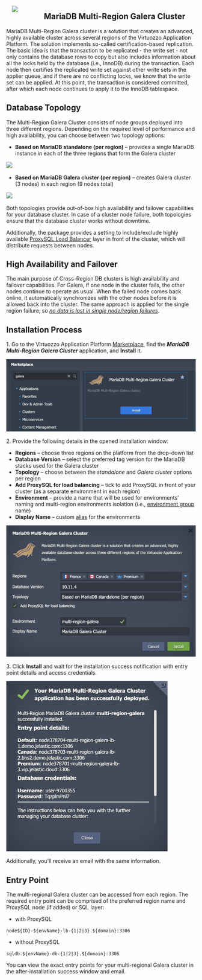 <p align="center">
<img style="padding: 0 15px; float: left;" src="images/mariadb-multi-logo.png" width="70">
</p>

## MariaDB Multi-Region Galera Cluster

MariaDB Multi-Region Galera cluster is a solution that creates an advanced, highly available cluster across several regions of the Virtuozzo Application Platform. The solution implements so-called certification-based replication. The basic idea is that the transaction to be replicated - the write set - not only contains the database rows to copy but also includes information about all the locks held by the database (i.e., InnoDB) during the transaction. Each node then certifies the replicated write set against other write sets in the applier queue, and if there are no conflicting locks, we know that the write set can be applied. At this point, the transaction is considered committed, after which each node continues to apply it to the InnoDB tablespace.


## Database Topology

The Multi-Region Galera Cluster consists of node groups deployed into three different regions. Depending on the required level of performance and high availability, you can choose between two topology options:

- **Based on MariaDB standalone (per region)** – provides a single MariaDB instance in each of the three regions that form the Galera cluster

<p align="left">
<img src="images/galera-multi-region-single-node.svg" width="400">
</p>

- **Based on MariaDB Galera cluster (per region)** – creates Galera cluster (3 nodes) in each region (9 nodes total)

<p align="left">
<img src="images/galera-multi-region-3-node.svg" width="400">
</p>

Both topologies provide out-of-box high availability and failover capabilities for your database cluster. In case of a cluster node failure, both topologies ensure that the database cluster works without downtime.

Additionally, the package provides a setting to include/exclude highly available [ProxySQL Load Balancer](https://www.proxysql.com/) layer in front of the cluster, which will distribute requests between nodes.


## High Availability and Failover

The main purpose of Cross-Region DB clusters is high availability and failover capabilities. For Galera, if one node in the cluster fails, the other nodes continue to operate as usual. When the failed node comes back online, it automatically synchronizes with the other nodes before it is allowed back into the cluster. The same approach is applied for the single region failure, so *<u>no data is lost in single node/region failures</u>*.


## Installation Process

1\. Go to the Virtuozzo Application Platform [Marketplace](https://www.virtuozzo.com/application-platform-docs/marketplace/), find the ***MariaDB Multi-Region Galera Cluster*** application, and **Install** it.

![multi-regional Galera marketplace](images/01-multi-regional-galera-marketplace.png)

2\. Provide the following details in the opened installation window:

- **Regions** – choose three regions on the platform from the drop-down list
- **Database Version** – select the preferred tag version for the MariaDB stacks used for the Galera cluster
- **Topology** – choose between the *standalone* and *Galera cluster* options per region
- **Add ProxySQL for load balancing** – tick to add ProxySQL in front of your cluster (as a separate environment in each region)
- **Environment** – provide a name that will be used for environments’ naming and multi-region environments isolation (i.e., [environment group](https://www.virtuozzo.com/application-platform-docs/environment-groups/) name)
- **Display Name** – custom [alias](https://www.virtuozzo.com/application-platform-docs/environment-aliases/) for the environments

![multi-regional Galera installation](images/02-multi-regional-galera-installation.png)

3\. Click **Install** and wait for the installation success notification with entry point details and access credentials.

![multi-regional Galera success](images/03-multi-regional-galera-success.png)

Additionally, you’ll receive an email with the same information.


## Entry Point

The multi-regional Galera cluster can be accessed from each region. The required entry point can be comprised of the preferred region name and ProxySQL node (if added) or SQL layer:

- with ProxySQL

```
node${ID}-${envName}-lb-{1|2|3}.${domain}:3306
```

- without ProxySQL

```
sqldb.${envName}-db-{1|2|3}.${domain}:3306
```

You can view the exact entry points for your multi-regional Galera cluster in the after-installation success window and email.